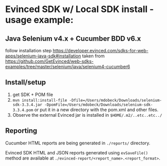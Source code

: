 
# Evinced SDK w/ Local SDK install - usage example:
## Java Selenium v4.x + Cucumber BDD v6.x
follow installation step https://developer.evinced.com/sdks-for-web-apps/selenium-java-sdk#installation
taken from https://github.com/GetEvinced/web-sdks-examples/tree/master/selenium/java/selenium4-cucumber6

## Install/setup
1. get SDK + POM file
2. `mvn install:install-file -Dfile=/Users/mdobeck/Downloads/selenium-sdk-3.3.4.jar -DpomFile=/Users/mdobeck/Downloads/selenium-sdk-3.3.4.pom` or put it in a new directory with the pom.xml and other files.
3. Observe the external Evinced jar is installed in `$HOME/.m2/..etc..etc../`


## Reporting
  
  Cucumber HTML reports are being generated in `./reports/` directory.

  Evinced SDK HTML and JSON reports generated using `evSaveFile()` method are available at `./evinced-report/<report_name>.<report_format>`.
  
